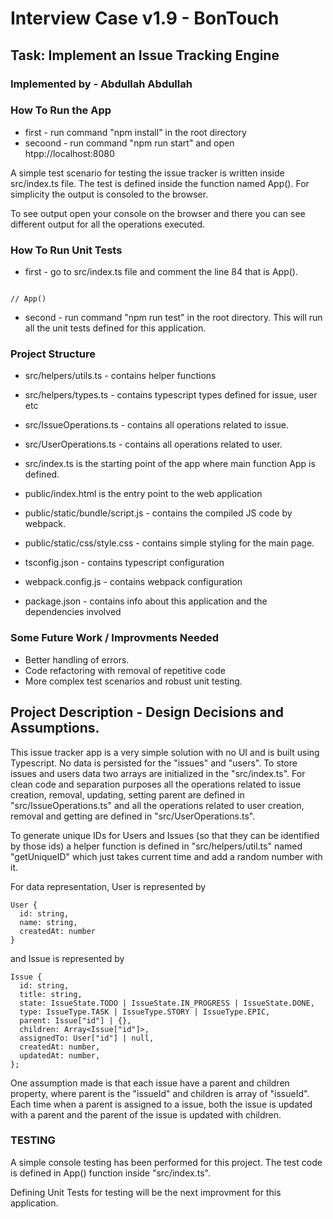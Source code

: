 # Interview Case v1.9 - BonTouch

## Task: Implement an Issue Tracking Engine

### Implemented by - Abdullah Abdullah

### How To Run the App

- first - run command "npm install" in the root directory
- secoond - run command "npm run start" and open htpp://localhost:8080

A simple test scenario for testing the issue tracker is written inside src/index.ts file.
The test is defined inside the function named App(). For simplicity the output is consoled to the browser.

To see output open your console on the browser and there you can see different output for all the operations executed.

### How To Run Unit Tests

- first - go to src/index.ts file and comment the line 84 that is App().

```

// App()

```

- second - run command "npm run test" in the root directory. This will run all the unit tests defined for this application.

### Project Structure

- src/helpers/utils.ts - contains helper functions
- src/helpers/types.ts - contains typescript types defined for issue, user etc

- src/IssueOperations.ts - contains all operations related to issue.
- src/UserOperations.ts - contains all operations related to user.

- src/index.ts is the starting point of the app where main function App is defined.

- public/index.html is the entry point to the web application
- public/static/bundle/script.js - contains the compiled JS code by webpack.
- public/static/css/style.css - contains simple styling for the main page.

- tsconfig.json - contains typescript configuration
- webpack.config.js - contains webpack configuration

- package.json - contains info about this application and the dependencies involved

### Some Future Work / Improvments Needed

- Better handling of errors.
- Code refactoring with removal of repetitive code
- More complex test scenarios and robust unit testing.

## Project Description - Design Decisions and Assumptions.

This issue tracker app is a very simple solution with no UI and is built using Typescript.
No data is persisted for the "issues" and "users". To store issues and users data two arrays
are initialized in the "src/index.ts". For clean code and separation purposes all the operations related
to issue creation, removal, updating, setting parent are defined in "src/IssueOperations.ts" and all the operations
related to user creation, removal and getting are defined in "src/UserOperations.ts".

To generate unique IDs for Users and Issues (so that they can be identified by those ids) a helper function is
defined in "src/helpers/util.ts" named "getUniqueID" which just takes current time and add a random number with it.

For data representation, User is represented by

```
User {
  id: string,
  name: string,
  createdAt: number
}

```

and Issue is represented by

```
Issue {
  id: string,
  title: string,
  state: IssueState.TODO | IssueState.IN_PROGRESS | IssueState.DONE,
  type: IssueType.TASK | IssueType.STORY | IssueType.EPIC,
  parent: Issue["id"] | {},
  children: Array<Issue["id"]>,
  assignedTo: User["id"] | null,
  createdAt: number,
  updatedAt: number,
};

```

One assumption made is that each issue have a parent and children property, where parent is
the "issueId" and children is array of "issueId". Each time when a parent is assigned to a issue, both
the issue is updated with a parent and the parent of the issue is updated with children.

### TESTING

A simple console testing has been performed for this project. The test code is defined
in App() function inside "src/index.ts".

Defining Unit Tests for testing will be the next improvment for this application.
